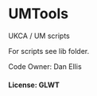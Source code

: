 # UMTools
UKCA / UM scripts


For scripts see lib folder. 

Code Owner: Dan Ellis



#### License: GLWT
